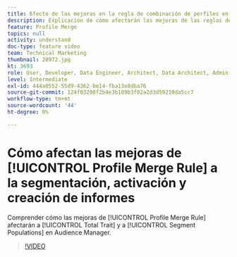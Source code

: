 ```yaml
---
title: Efecto de las mejoras en la regla de combinación de perfiles en la segmentación, activación y creación de informes
description: Explicación de cómo afectarán las mejoras de las reglas de combinación de perfiles a las poblaciones totales de rasgos y segmentos en la IU de Audience Manager
feature: Profile Merge
topics: null
activity: understand
doc-type: feature video
team: Technical Marketing
thumbnail: 28972.jpg
kt: 3693
role: User, Developer, Data Engineer, Architect, Data Architect, Admin, Leader
level: Intermediate
exl-id: 444a0552-55d9-4362-be14-fba13e8dba76
source-git-commit: 124f03208f2b4e3b109b3f02a2d3d59210da5cc7
workflow-type: tm+mt
source-wordcount: '44'
ht-degree: 0%

---
```


# Cómo afectan las mejoras de [!UICONTROL Profile Merge Rule] a la segmentación, activación y creación de informes

Comprender cómo las mejoras de [!UICONTROL Profile Merge Rule] afectarán a [!UICONTROL Total Trait] y a [!UICONTROL Segment Populations] en Audience Manager.

>[!VIDEO](https://video.tv.adobe.com/v/28972/?quality=12)
